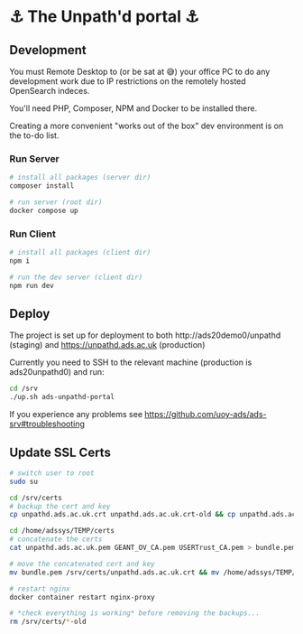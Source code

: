 # :anchor: The Unpath'd portal :anchor:

## Development

You must Remote Desktop to (or be sat at :sweat_smile:) your office PC to do any development work due to IP restrictions on the remotely hosted OpenSearch indeces.

You'll need PHP, Composer, NPM and Docker to be installed there.

Creating a more convenient "works out of the box" dev environment is on the to-do list.

### Run Server

``` bash
# install all packages (server dir)
composer install

# run server (root dir)
docker compose up

```

### Run Client

``` bash
# install all packages (client dir)
npm i

# run the dev server (client dir)
npm run dev
```

## Deploy

The project is set up for deployment to both http://ads20demo0/unpathd (staging) and https://unpathd.ads.ac.uk (production)

Currently you need to SSH to the relevant machine (production is ads20unpathd0) and run:

``` bash
cd /srv
./up.sh ads-unpathd-portal
```

If you experience any problems see https://github.com/uoy-ads/ads-srv#troubleshooting

## Update SSL Certs

``` bash
# switch user to root
sudo su

cd /srv/certs
# backup the cert and key
cp unpathd.ads.ac.uk.crt unpathd.ads.ac.uk.crt-old && cp unpathd.ads.ac.uk.key unpathd.ads.ac.uk.key-old

cd /home/adssys/TEMP/certs
# concatenate the certs
cat unpathd.ads.ac.uk.pem GEANT_OV_CA.pem USERTrust_CA.pem > bundle.pem

# move the concatenated cert and key
mv bundle.pem /srv/certs/unpathd.ads.ac.uk.crt && mv /home/adssys/TEMP/key/unpathd.ads.ac.uk.key /srv/certs/unpathd.ads.ac.uk.key

# restart nginx
docker container restart nginx-proxy

# *check everything is working* before removing the backups...
rm /srv/certs/*-old
```


